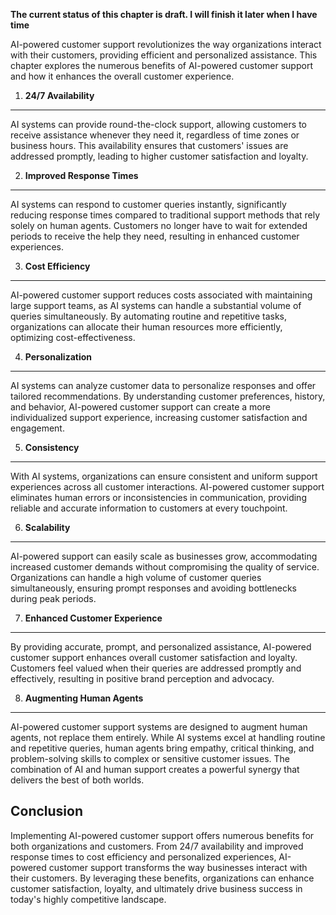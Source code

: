 **The current status of this chapter is draft. I will finish it later when I have time**

AI-powered customer support revolutionizes the way organizations interact with their customers, providing efficient and personalized assistance. This chapter explores the numerous benefits of AI-powered customer support and how it enhances the overall customer experience.

1. **24/7 Availability**
------------------------

AI systems can provide round-the-clock support, allowing customers to receive assistance whenever they need it, regardless of time zones or business hours. This availability ensures that customers' issues are addressed promptly, leading to higher customer satisfaction and loyalty.

2. **Improved Response Times**
------------------------------

AI systems can respond to customer queries instantly, significantly reducing response times compared to traditional support methods that rely solely on human agents. Customers no longer have to wait for extended periods to receive the help they need, resulting in enhanced customer experiences.

3. **Cost Efficiency**
----------------------

AI-powered customer support reduces costs associated with maintaining large support teams, as AI systems can handle a substantial volume of queries simultaneously. By automating routine and repetitive tasks, organizations can allocate their human resources more efficiently, optimizing cost-effectiveness.

4. **Personalization**
----------------------

AI systems can analyze customer data to personalize responses and offer tailored recommendations. By understanding customer preferences, history, and behavior, AI-powered customer support can create a more individualized support experience, increasing customer satisfaction and engagement.

5. **Consistency**
------------------

With AI systems, organizations can ensure consistent and uniform support experiences across all customer interactions. AI-powered customer support eliminates human errors or inconsistencies in communication, providing reliable and accurate information to customers at every touchpoint.

6. **Scalability**
------------------

AI-powered support can easily scale as businesses grow, accommodating increased customer demands without compromising the quality of service. Organizations can handle a high volume of customer queries simultaneously, ensuring prompt responses and avoiding bottlenecks during peak periods.

7. **Enhanced Customer Experience**
-----------------------------------

By providing accurate, prompt, and personalized assistance, AI-powered customer support enhances overall customer satisfaction and loyalty. Customers feel valued when their queries are addressed promptly and effectively, resulting in positive brand perception and advocacy.

8. **Augmenting Human Agents**
------------------------------

AI-powered customer support systems are designed to augment human agents, not replace them entirely. While AI systems excel at handling routine and repetitive queries, human agents bring empathy, critical thinking, and problem-solving skills to complex or sensitive customer issues. The combination of AI and human support creates a powerful synergy that delivers the best of both worlds.

Conclusion
----------

Implementing AI-powered customer support offers numerous benefits for both organizations and customers. From 24/7 availability and improved response times to cost efficiency and personalized experiences, AI-powered customer support transforms the way businesses interact with their customers. By leveraging these benefits, organizations can enhance customer satisfaction, loyalty, and ultimately drive business success in today's highly competitive landscape.
